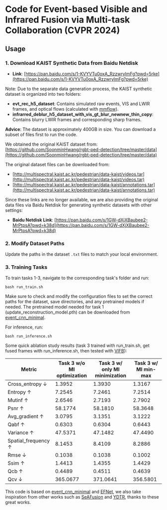 # Code for Event-based Visible and Infrared Fusion via Multi-task Collaboration (CVPR 2024)

## Usage

### 1. Download KAIST Synthetic Data from Baidu Netdisk

- **Link**: [https://pan.baidu.com/s/1-KVYVTu0oxA_RzzwrylmFg?pwd=5rke](https://pan.baidu.com/s/1-KVYVTu0oxA_RzzwrylmFg?pwd=5rke)  

Note: Due to the separate data generation process, the KAIST synthetic dataset is organized into two folders:

- **evt_rec_h5_dataset**: Contains simulated raw events, VIS and LWIR frames, and optical flows (calculated with [mmflow](https://github.com/open-mmlab/mmflow)).
- **infrarred_deblur_h5_dataset_with_vis_gt_blur_newnew_thin_copy**: Contains blurry LWIR frames and corresponding sharp frames.

**Advice**: The dataset is approximately 400GB in size. You can download a subset of files first to run the code.

We obtained the original KAIST dataset from:  
[https://github.com/SoonminHwang/rgbt-ped-detection/tree/master/data](https://github.com/SoonminHwang/rgbt-ped-detection/tree/master/data)

The original dataset files can be downloaded from:  
- [http://multispectral.kaist.ac.kr/pedestrian/data-kaist/videos.tar](http://multispectral.kaist.ac.kr/pedestrian/data-kaist/videos.tar)  
- [http://multispectral.kaist.ac.kr/pedestrian/data-kaist/annotations.tar](http://multispectral.kaist.ac.kr/pedestrian/data-kaist/annotations.tar)

Since these links are no longer available, we are also providing the original data files via Baidu Netdisk for generating synthetic datasets with other settings:

- **Baidu Netdisk Link**: [https://pan.baidu.com/s/1GW-dXjXBaubee2-MrPtpsA?pwd=k38d](https://pan.baidu.com/s/1GW-dXjXBaubee2-MrPtpsA?pwd=k38d)

### 2. Modify Dataset Paths

Update the paths in the dataset `.txt` files to match your local environment.

### 3. Training Tasks

To train tasks 1-3, navigate to the corresponding task's folder and run:

```bash run_train.sh```

Make sure to check and modify the configuration files to set the correct paths for the dataset, save directories, and any pretrained models if needed.
The pretrained model needed for task 1 (update_reconstruction_model.pth) can be downloaded from [event_cnn_minimal](https://github.com/TimoStoff/event_cnn_minimal).

For inference, run:

```bash run_inference.sh```


Some quick ablation study results (task 3 trained with run_train.sh, get fused frames with run_inference.sh, then tested with [VIFB](https://github.com/xingchenzhang/VIFB)):

| Metric               | Task 3 w/o MI optimization | Task 3 w/ only MI minimization | Task 3 w/ MI min-max |
|----------------------|----------------------------|--------------------------------|-----------------------|
| Cross_entropy ↓      | 1.3952                     | 1.3930                         | 1.3167                |
| Entropy ↑            | 7.2545                     | 7.2461                         | 7.2514                |
| Mutinf ↑             | 2.6546                     | 2.7193                         | 2.7902                |
| Psnr ↑               | 58.1774                    | 58.1810                        | 58.3648               |
| Avg_gradient ↑       | 3.0795                     | 3.1351                         | 3.1222                |
| Qabf ↑               | 0.6303                     | 0.6304                         | 0.6443                |
| Variance ↑           | 47.5371                    | 47.1482                        | 47.4490               |
| Spatial_frequency ↑  | 8.1453                     | 8.4109                         | 8.2886                |
| Rmse ↓               | 0.1038                     | 0.1038                         | 0.1002                |
| Ssim ↑               | 1.4413                     | 1.4355                         | 1.4429                |
| Qcb ↑                | 0.4489                     | 0.4511                         | 0.4639                |
| Qcv ↓                | 365.0677                   | 371.0641                       | 356.5801              |




This code is based on [event_cnn_minimal](https://github.com/TimoStoff/event_cnn_minimal) and [EFNet](https://github.com/AHupuJR/EFNet), we also take inspiration from other works such as [SeAFusion](https://github.com/Linfeng-Tang/SeAFusion) and [YDTR](https://github.com/tthinking/YDTR), thanks to these great works.

